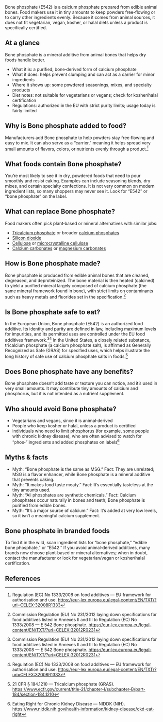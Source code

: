 Bone phosphate (E542) is a calcium phosphate prepared from edible animal bones. Food makers use it in tiny amounts to keep powders free-flowing or to carry other ingredients evenly. Because it comes from animal sources, it does not fit vegetarian, vegan, kosher, or halal diets unless a product is specifically certified.

<!--more-->

## At a glance
Bone phosphate is a mineral additive from animal bones that helps dry foods handle better.

- What it is: a purified, bone‑derived form of calcium phosphate
- What it does: helps prevent clumping and can act as a carrier for minor ingredients
- Where it shows up: some powdered seasonings, mixes, and specialty products
- Diet notes: not suitable for vegetarians or vegans; check for kosher/halal certification
- Regulations: authorized in the EU with strict purity limits; usage today is fairly limited

## Why is Bone phosphate added to food?
Manufacturers add Bone phosphate to help powders stay free‑flowing and easy to mix. It can also serve as a “carrier,” meaning it helps spread very small amounts of flavors, colors, or nutrients evenly through a product.[^2]

## What foods contain Bone phosphate?
You’re most likely to see it in dry, powdered foods that need to pour smoothly and resist caking. Examples can include seasoning blends, dry mixes, and certain specialty confections. It is not very common on modern ingredient lists, so many shoppers may never see it. Look for “E542” or “bone phosphate” on the label.

## What can replace Bone phosphate?
Food makers often pick plant‑based or mineral alternatives with similar jobs:
- [Tricalcium phosphate](/e341iii-tricalcium-phosphate) or broader [calcium phosphates](/e341-calcium-phosphates)
- [Silicon dioxide](/e551-silicon-dioxide)
- [Cellulose](/e460-cellulose) or [microcrystalline cellulose](/e460i-microcrystalline-cellulose)
- [Calcium carbonates](/e170-calcium-carbonates) or [magnesium carbonates](/e504-magnesium-carbonates)

## How is Bone phosphate made?
Bone phosphate is produced from edible animal bones that are cleaned, degreased, and deproteinized. The bone material is then heated (calcined) to yield a purified mineral largely composed of calcium phosphate (the same mineral framework found in bone), with strict limits on contaminants such as heavy metals and fluorides set in the specification.[^1]

## Is Bone phosphate safe to eat?
In the European Union, Bone phosphate (E542) is an authorized food additive. Its identity and purity are defined in law, including maximum levels for impurities, and its permitted uses are controlled under the EU food additives framework.[^1][^2] In the United States, a closely related substance, tricalcium phosphate (a calcium phosphate salt), is affirmed as Generally Recognized as Safe (GRAS) for specified uses, which helps illustrate the long history of safe use of calcium phosphate salts in foods.[^4]

## Does Bone phosphate have any benefits?
Bone phosphate doesn’t add taste or texture you can notice, and it’s used in very small amounts. It may contribute tiny amounts of calcium and phosphorus, but it is not intended as a nutrient supplement.

## Who should avoid Bone phosphate?
- Vegetarians and vegans, since it is animal‑derived
- People who keep kosher or halal, unless a product is certified
- Individuals who need to limit phosphorus (for example, some people with chronic kidney disease), who are often advised to watch for “phos‑” ingredients and added phosphates on labels[^3]

## Myths & facts
- Myth: “Bone phosphate is the same as MSG.” Fact: They are unrelated; MSG is a flavor enhancer, while Bone phosphate is a mineral additive that prevents caking.
- Myth: “It makes food taste meaty.” Fact: It’s essentially tasteless at the tiny amounts used.
- Myth: “All phosphates are synthetic chemicals.” Fact: Calcium phosphates occur naturally in bones and teeth; Bone phosphate is purified from edible bones.
- Myth: “It’s a major source of calcium.” Fact: It’s added at very low levels, so it isn’t a meaningful calcium supplement.

## Bone phosphate in branded foods
To find it in the wild, scan ingredient lists for “bone phosphate,” “edible bone phosphate,” or “E542.” If you avoid animal‑derived additives, many brands now choose plant‑based or mineral alternatives; when in doubt, contact the manufacturer or look for vegetarian/vegan or kosher/halal certification.

## References
[^1]: Commission Regulation (EU) No 231/2012 laying down specifications for food additives listed in Annexes II and III to Regulation (EC) No 1333/2008 — E 542 Bone phosphate. https://eur-lex.europa.eu/legal-content/EN/TXT/?uri=CELEX:32012R0231
[^2]: Regulation (EC) No 1333/2008 on food additives — EU framework for authorisation and use. https://eur-lex.europa.eu/legal-content/EN/TXT/?uri=CELEX:32008R1333
[^3]: Eating Right for Chronic Kidney Disease — NIDDK (NIH). https://www.niddk.nih.gov/health-information/kidney-disease/ckd-eat-right
[^4]: 21 CFR § 184.1210 — Tricalcium phosphate (GRAS). https://www.ecfr.gov/current/title-21/chapter-I/subchapter-B/part-184/section-184.1210
